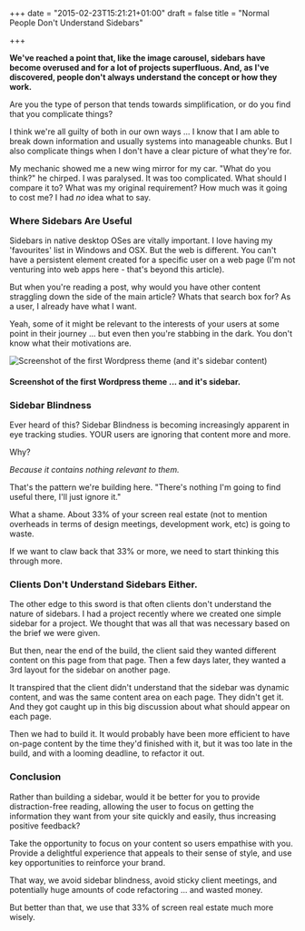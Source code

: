 +++
date = "2015-02-23T15:21:21+01:00"
draft = false
title = "Normal People Don't Understand Sidebars"

+++

**We've reached a point that, like the image carousel, sidebars have become overused and for a lot of projects superfluous. And, as I've discovered, people don't always understand the concept or how they work.**

Are you the type of person that tends towards simplification, or do you find that you complicate things?

I think we're all guilty of both in our own ways ... I know that I am able to break down information and usually systems into manageable chunks. But I also complicate things when I don't have a clear picture of what they're for.

My mechanic showed me a new wing mirror for my car. "What do you think?" he chirped. I was paralysed. It was too complicated. What should I compare it to? What was my original requirement? How much was it going to cost me? I had _no_ idea what to say.

### Where Sidebars Are Useful

Sidebars in native desktop OSes are vitally important. I love having my 'favourites' list in Windows and OSX. But the web is different. You can't have a persistent element created for a specific user on a web page (I'm not venturing into web apps here - that's beyond this article).

But when you're reading a post, why would you have other content straggling down the side of the main article? Whats that search box for? As a user, I already have what I want.

Yeah, some of it might be relevant to the interests of your users at some point in their journey ... but even then you're stabbing in the dark. You don't know what their motivations are.

![Screenshot of the first Wordpress theme (and it's sidebar content)](/perch/resources/screenshot.png)
#### Screenshot of the first Wordpress theme ... and it's sidebar.

### Sidebar Blindness

Ever heard of this? Sidebar Blindness is becoming increasingly apparent in eye tracking studies. YOUR users are ignoring that content more and more.

Why?

_Because it contains nothing relevant to them._

That's the pattern we're building here. "There's nothing I'm going to find useful there, I'll just ignore it."

What a shame. About 33% of your screen real estate (not to mention overheads in terms of design meetings, development work, etc) is going to waste.

If we want to claw back that 33% or more, we need to start thinking this through more.

### Clients Don't Understand Sidebars Either.

The other edge to this sword is that often clients don't understand the nature of sidebars. I had a project recently where we created one simple sidebar for a project. We thought that was all that was necessary based on the brief we were given.

But then, near the end of the build, the client said they wanted different content on this page from that page. Then a few days later, they wanted a 3rd layout for the sidebar on another page.

It transpired that the client didn't understand that the sidebar was dynamic content, and was the same content area on each page. They didn't get it. And they got caught up in this big discussion about what should appear on each page.

Then we had to build it. It would probably have been more efficient to have on-page content by the time they'd finished with it, but it was too late in the build, and with a looming deadline, to refactor it out.

### Conclusion

Rather than building a sidebar, would it be better for you to provide distraction-free reading, allowing the user to focus on getting the information they want from your site quickly and easily, thus increasing positive feedback?

Take the opportunity to focus on your content so users empathise with you. Provide a delightful experience that appeals to their sense of style, and use key opportunities to reinforce your brand.

That way, we avoid sidebar blindness, avoid sticky client meetings, and potentially huge amounts of code refactoring ... and wasted money.

But better than that, we use that 33% of screen real estate much more wisely.
